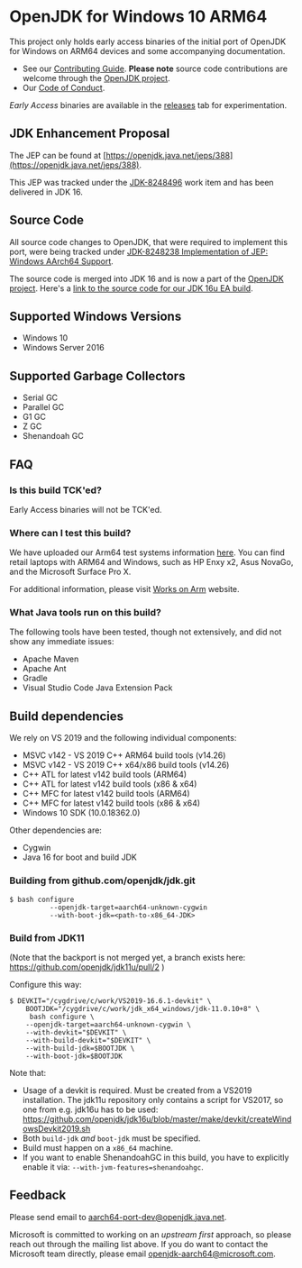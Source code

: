 OpenJDK for Windows 10 ARM64
=====

This project only holds early access binaries of the initial port of OpenJDK for Windows on ARM64 devices and some accompanying documentation.

* See our [Contributing Guide](CONTRIBUTING.md).  **Please note** source code contributions are welcome through the [OpenJDK project](https://openjdk.java.net/contribute/). 
* Our [Code of Conduct](CODE_OF_CONDUCT.md).

*Early Access* binaries are available in the [releases](https://github.com/microsoft/openjdk-aarch64/releases) tab for experimentation.

## JDK Enhancement Proposal
The JEP can be found at [https://openjdk.java.net/jeps/388](https://openjdk.java.net/jeps/388).

This JEP was tracked under the [JDK-8248496](https://bugs.openjdk.java.net/browse/JDK-8248496) work item and has been delivered in JDK 16.

## Source Code
All source code changes to OpenJDK, that were required to implement this port, were being tracked under [JDK-8248238 Implementation of JEP: Windows AArch64 Support](https://bugs.openjdk.java.net/browse/JDK-8248238).

The source code is merged into JDK 16 and is now a part of the [OpenJDK project](https://github.com/openjdk/jdk). 
Here's a [link to the source code for our JDK 16u EA build](https://download.visualstudio.microsoft.com/download/pr/df5d5fd6-decb-4eea-8c08-895c5b088439/edb7b06196fae4471a3c241e092f2eda/jdk16u.tar.gz).


## Supported Windows Versions

- Windows 10
- Windows Server 2016

## Supported Garbage Collectors
- Serial GC
- Parallel GC
- G1 GC
- Z GC
- Shenandoah GC

## FAQ

### Is this build TCK'ed?

Early Access binaries will not be TCK'ed. 

### Where can I test this build?

We have uploaded our Arm64 test systems information [here](https://github.com/microsoft/openjdk-aarch64/blob/master/Arm64_systems.md). You can find retail laptops with ARM64 and Windows, such as HP Enxy x2, Asus NovaGo, and the Microsoft Surface Pro X.

For additional information, please visit [Works on Arm](https://www.worksonarm.com/?_ga=2.204290832.1614868344.1591633956-103015898.1581534333) website.

### What Java tools run on this build?

The following tools have been tested, though not extensively, and did not show any immediate issues:

- Apache Maven
- Apache Ant
- Gradle
- Visual Studio Code Java Extension Pack

## Build dependencies

We rely on VS 2019 and the following individual components:
-	MSVC v142 - VS 2019 C++ ARM64 build tools (v14.26)
-	MSVC v142 - VS 2019 C++ x64/x86 build tools (v14.26)
-	C++ ATL for latest v142 build tools (ARM64)
-	C++ ATL for latest v142 build tools (x86 & x64)
-	C++ MFC for latest v142 build tools (ARM64)
-	C++ MFC for latest v142 build tools (x86 & x64)
-	Windows 10 SDK (10.0.18362.0)

Other dependencies are:
-	Cygwin
-	Java 16 for boot and build JDK 

### Building from github.com/openjdk/jdk.git

```shell
$ bash configure
          --openjdk-target=aarch64-unknown-cygwin
          --with-boot-jdk=<path-to-x86_64-JDK>
```
### Build from JDK11

(Note that the backport is not merged yet, a branch exists here: https://github.com/openjdk/jdk11u/pull/2 )

Configure this way:
```
$ DEVKIT="/cygdrive/c/work/VS2019-16.6.1-devkit" \
    BOOTJDK="/cygdrive/c/work/jdk_x64_windows/jdk-11.0.10+8" \
     bash configure \
    --openjdk-target=aarch64-unknown-cygwin \  
    --with-devkit="$DEVKIT" \  
    --with-build-devkit="$DEVKIT" \  
    --with-build-jdk=$BOOTJDK \  
    --with-boot-jdk=$BOOTJDK
```

Note that:
* Usage of a devkit is required. Must be created from a VS2019 installation. The jdk11u repository only contains a script for VS2017, so one from e.g. jdk16u has to be used: https://github.com/openjdk/jdk16u/blob/master/make/devkit/createWindowsDevkit2019.sh
* Both `build-jdk` _and_ `boot-jdk` must be specified.
* Build must happen on a `x86_64` machine.
* If you want to enable ShenandoahGC in this build, you have to explicitly enable it via: `--with-jvm-features=shenandoahgc`.


## Feedback

Please send email to [aarch64-port-dev@openjdk.java.net](http://mail.openjdk.java.net/mailman/listinfo/aarch64-port-dev). 

Microsoft is committed to working on an *upstream first* approach, so please reach out through the mailing list above. If you do want to contact the Microsoft team directly, please email openjdk-aarch64@microsoft.com.
